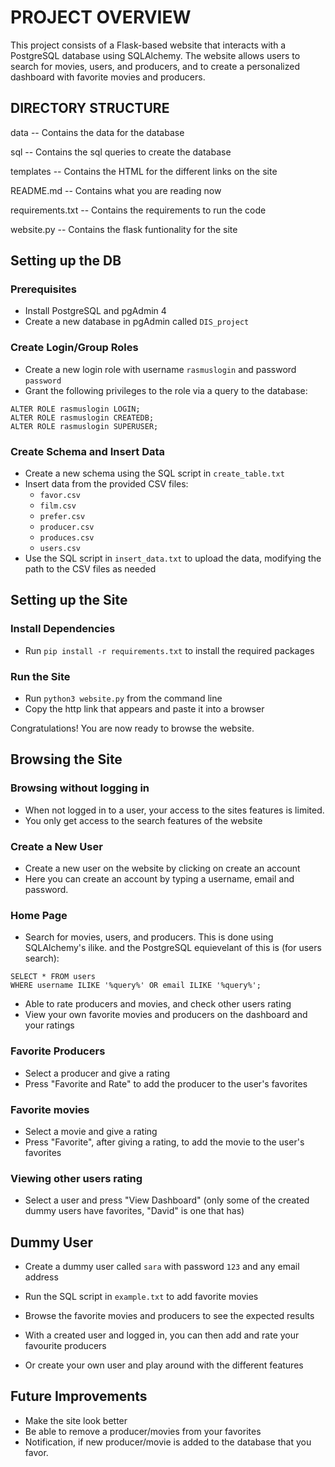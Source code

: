 # PROJECT OVERVIEW 

This project consists of a Flask-based website that interacts with a PostgreSQL database using SQLAlchemy. The website allows users to search for movies, users, and producers, and to create a personalized dashboard with favorite movies and producers.


## DIRECTORY STRUCTURE 

data
-- Contains the data for the database

sql
-- Contains the sql queries to create the database

templates
-- Contains the HTML for the different links on the site

README.md
-- Contains what you are reading now

requirements.txt
-- Contains the requirements to run the code

website.py
-- Contains the flask funtionality for the site

## Setting up the DB

### Prerequisites

* Install PostgreSQL and pgAdmin 4
* Create a new database in pgAdmin called `DIS_project`

### Create Login/Group Roles

* Create a new login role with username `rasmuslogin` and password `password`
* Grant the following privileges to the role via a query to the database:
```sql:
ALTER ROLE rasmuslogin LOGIN;
ALTER ROLE rasmuslogin CREATEDB;
ALTER ROLE rasmuslogin SUPERUSER;
```

### Create Schema and Insert Data

* Create a new schema using the SQL script in `create_table.txt`
* Insert data from the provided CSV files:
	+ `favor.csv`
	+ `film.csv`
	+ `prefer.csv`
	+ `producer.csv`
	+ `produces.csv`
	+ `users.csv`
* Use the SQL script in `insert_data.txt` to upload the data, modifying the path to the CSV files as needed

## Setting up the Site

### Install Dependencies

* Run `pip install -r requirements.txt` to install the required packages

### Run the Site

* Run `python3 website.py` from the command line
* Copy the http link that appears and paste it into a browser

Congratulations! You are now ready to browse the website.

## Browsing the Site

### Browsing without logging in

* When not logged in to a user, your access to the sites features is limited. 
* You only get access to the search features of the website

### Create a New User

* Create a new user on the website by clicking on create an account
* Here you can create an account by typing a username, email and password.

### Home Page

* Search for movies, users, and producers. This is done using SQLAlchemy's ilike. and the PostgreSQL equievelant of this is (for users search):
```sql:
SELECT * FROM users
WHERE username ILIKE '%query%' OR email ILIKE '%query%';
```

* Able to rate producers and movies, and check other users rating
* View your own favorite movies and producers on the dashboard and your ratings

### Favorite Producers

* Select a producer and give a rating
* Press "Favorite and Rate" to add the producer to the user's favorites

### Favorite movies

* Select a movie and give a rating
* Press "Favorite", after giving a rating, to add the movie to the user's favorites

### Viewing other users rating

* Select a user and press "View Dashboard" (only some of the created dummy users have favorites, "David" is one that has)

## Dummy User

* Create a dummy user called `sara` with password `123` and any email address
* Run the SQL script in `example.txt` to add favorite movies
* Browse the favorite movies and producers to see the expected results
* With a created user and logged in, you can then add and rate your favourite producers

* Or create your own user and play around with the different features

## Future Improvements

* Make the site look better
* Be able to remove a producer/movies from your favorites 
* Notification, if new producer/movie is added to the database that you favor.





